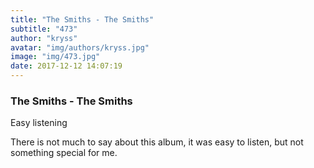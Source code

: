 ```yaml
---
title: "The Smiths - The Smiths"
subtitle: "473"
author: "kryss"
avatar: "img/authors/kryss.jpg"
image: "img/473.jpg"
date: 2017-12-12 14:07:19
---
```


### The Smiths - The Smiths
Easy listening

There is not much to say about this album, it was easy to listen, but not something special for me. 

